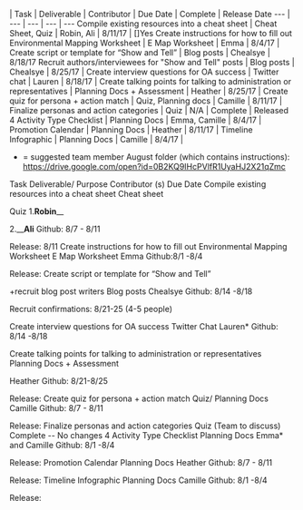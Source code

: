 | Task    | Deliverable    | Contributor    | Due Date | Complete | Release Date
--- | --- | --- | --- | ---
Compile existing resources into a cheat sheet | Cheat Sheet, Quiz | Robin, Ali | 8/11/17 | []Yes
Create instructions for how to fill out Environmental Mapping Worksheet | E Map Worksheet | Emma | 8/4/17 | 
Create script or template for “Show and Tell” | Blog posts | Chealsye | 8/18/17
Recruit authors/interviewees for "Show and Tell" posts | Blog posts | Chealsye | 8/25/17 | 
Create interview questions for OA success | Twitter chat | Lauren | 8/18/17 |
Create talking points for talking to administration or representatives | Planning Docs + Assessment | Heather | 8/25/17 |
Create quiz for persona + action match | Quiz, Planning docs | Camille | 8/11/17 |
Finalize personas and action categories | Quiz | N/A | Complete | Released
4 Activity Type Checklist | Planning Docs | Emma, Camille | 8/4/17 | 
Promotion Calendar | Planning Docs | Heather | 8/11/17 |
Timeline Infographic | Planning Docs | Camille | 8/4/17 | 





* = suggested team member
August folder (which contains instructions):  https://drive.google.com/open?id=0B2KQ9IHcPVlfR1UyaHJ2X21qZmc


Task
Deliverable/ Purpose
Contributor (s)
Due Date
Compile existing resources into a cheat sheet
Cheat sheet

Quiz
1.__Robin____

2.____Ali__
Github: 8/7 - 8/11

Release:  8/11
Create instructions for how to fill out Environmental Mapping Worksheet
E Map Worksheet
Emma
Github:8/1 -8/4 


Release:
Create script or template for “Show and Tell”

+recruit blog post writers
Blog posts
Chealsye
Github: 8/14 -8/18

Recruit confirmations: 8/21-25 (4-5 people)


Create interview questions for OA success
Twitter Chat
Lauren*
Github: 8/14 -8/18



Create talking points for talking to administration or representatives
Planning Docs + Assessment


Heather
Github: 8/21-8/25

Release:
Create quiz for persona + action match
Quiz/ Planning Docs
Camille
Github: 8/7 - 8/11

Release:
Finalize personas and action categories
Quiz
(Team to discuss)
Complete -- No changes
4 Activity Type Checklist
Planning Docs
Emma* and Camille
Github: 8/1 -8/4 

Release:
Promotion Calendar
Planning Docs
Heather
Github: 8/7 - 8/11

Release:
Timeline Infographic
Planning Docs
Camille
Github: 8/1 -8/4

Release:

